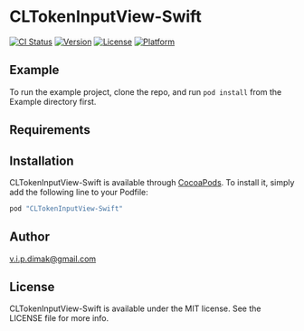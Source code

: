 # CLTokenInputView-Swift

[![CI Status](http://img.shields.io/travis/mike86k@gmail.com/CLTokenInputView-Swift.svg?style=flat)](https://travis-ci.org/mike86k@gmail.com/CLTokenInputView-Swift)
[![Version](https://img.shields.io/cocoapods/v/CLTokenInputView-Swift.svg?style=flat)](http://cocoapods.org/pods/CLTokenInputView-Swift)
[![License](https://img.shields.io/cocoapods/l/CLTokenInputView-Swift.svg?style=flat)](http://cocoapods.org/pods/CLTokenInputView-Swift)
[![Platform](https://img.shields.io/cocoapods/p/CLTokenInputView-Swift.svg?style=flat)](http://cocoapods.org/pods/CLTokenInputView-Swift)

## Example

To run the example project, clone the repo, and run `pod install` from the Example directory first.

## Requirements

## Installation

CLTokenInputView-Swift is available through [CocoaPods](http://cocoapods.org). To install
it, simply add the following line to your Podfile:

```ruby
pod "CLTokenInputView-Swift"
```

## Author

v.i.p.dimak@gmail.com

## License

CLTokenInputView-Swift is available under the MIT license. See the LICENSE file for more info.
